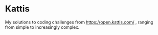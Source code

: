 # Kattis
My solutions to coding challenges from https://open.kattis.com/ , ranging from simple to increasingly complex.
